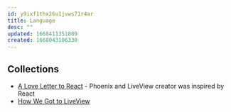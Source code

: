 ```yaml
---
id: y9ixf1thx26u1jvws71r4ar
title: Language
desc: ""
updated: 1668411351809
created: 1668043106330
---
```


## Collections

- [A Love Letter to React](https://fly.io/blog/love-letter-react/) - Phoenix and LiveView creator was inspired by React
- [How We Got to LiveView](https://fly.io/blog/how-we-got-to-liveview/)

